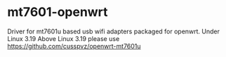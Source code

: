 # mt7601-openwrt
Driver for mt7601u based usb wifi adapters packaged for openwrt.
Under Linux 3.19
Above Linux 3.19 please use https://github.com/cusspvz/openwrt-mt7601u
